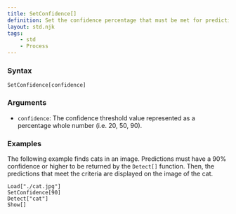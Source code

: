 ```yaml
---
title: SetConfidence[]
definition: Set the confidence percentage that must be met for predictions to be returned by a model
layout: std.njk
tags:
    - std
    - Process
---
```


### Syntax

```
SetConfidence[confidence]
```

### Arguments

- `confidence`: The confidence threshold value represented as a percentage whole number (i.e. 20, 50, 90).

### Examples

The following example finds cats in an image. Predictions must have a 90% confidence or higher to be returned by the `Detect[]` function. Then, the predictions that meet the criteria are displayed on the image of the cat.

```
Load["./cat.jpg"]
SetConfidence[90]
Detect["cat"]
Show[]
```